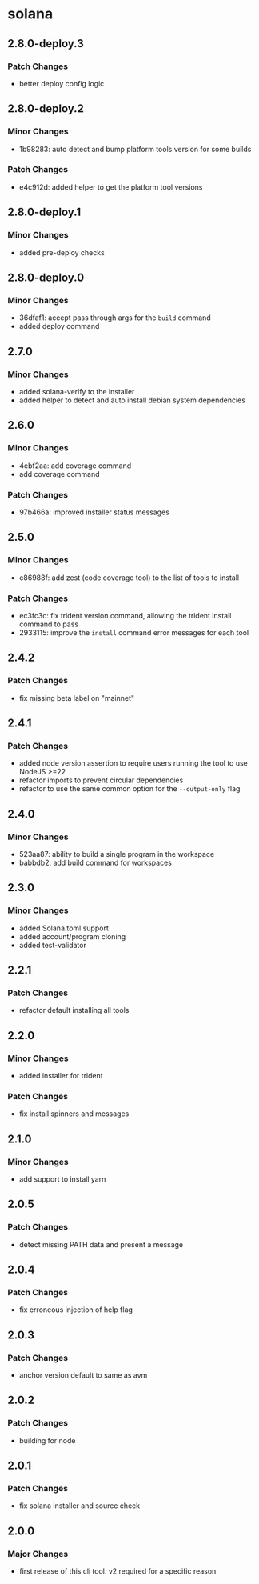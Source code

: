 # solana

## 2.8.0-deploy.3

### Patch Changes

- better deploy config logic

## 2.8.0-deploy.2

### Minor Changes

- 1b98283: auto detect and bump platform tools version for some builds

### Patch Changes

- e4c912d: added helper to get the platform tool versions

## 2.8.0-deploy.1

### Minor Changes

- added pre-deploy checks

## 2.8.0-deploy.0

### Minor Changes

- 36dfaf1: accept pass through args for the `build` command
- added deploy command

## 2.7.0

### Minor Changes

- added solana-verify to the installer
- added helper to detect and auto install debian system dependencies

## 2.6.0

### Minor Changes

- 4ebf2aa: add coverage command
- add coverage command

### Patch Changes

- 97b466a: improved installer status messages

## 2.5.0

### Minor Changes

- c86988f: add zest (code coverage tool) to the list of tools to install

### Patch Changes

- ec3fc3c: fix trident version command, allowing the trident install command to
  pass
- 2933115: improve the `install` command error messages for each tool

## 2.4.2

### Patch Changes

- fix missing beta label on "mainnet"

## 2.4.1

### Patch Changes

- added node version assertion to require users running the tool to use
  NodeJS >=22
- refactor imports to prevent circular dependencies
- refactor to use the same common option for the `--output-only` flag

## 2.4.0

### Minor Changes

- 523aa87: ability to build a single program in the workspace
- babbdb2: add build command for workspaces

## 2.3.0

### Minor Changes

- added Solana.toml support
- added account/program cloning
- added test-validator

## 2.2.1

### Patch Changes

- refactor default installing all tools

## 2.2.0

### Minor Changes

- added installer for trident

### Patch Changes

- fix install spinners and messages

## 2.1.0

### Minor Changes

- add support to install yarn

## 2.0.5

### Patch Changes

- detect missing PATH data and present a message

## 2.0.4

### Patch Changes

- fix erroneous injection of help flag

## 2.0.3

### Patch Changes

- anchor version default to same as avm

## 2.0.2

### Patch Changes

- building for node

## 2.0.1

### Patch Changes

- fix solana installer and source check

## 2.0.0

### Major Changes

- first release of this cli tool. v2 required for a specific reason
